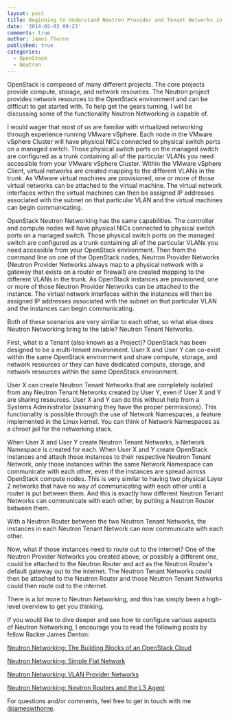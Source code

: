 ```yaml
---
layout: post
title: Beginning to Understand Neutron Provider and Tenant Networks in OpenStack
date: '2014-02-03 09:23'
comments: true
author: James Thorne
published: true
categories:
  - OpenStack
  - Neutron
---
```


OpenStack is composed of many different projects. The core projects 
provide compute, storage, and network resources. The Neutron project 
provides network resources to the OpenStack environment and can be 
difficult to get started with. To help get the gears turning, I will 
be discussing some of the functionality Neutron Networking is capable of.

<!-- more -->

I would wager that most of us are familiar with virtualized networking through
experience running VMware vSphere. Each node in the VMware vSphere Cluster
will have physical NICs connected to physical switch ports on a managed switch.
Those physical switch ports on the managed switch are configured as a trunk
containing all of the particular VLANs you need accessible from your VMware
vSphere Cluster. Within the VMware vSphere Client, virtual networks are
created mapping to the different VLANs in the trunk. As VMware virtual
machines are provisioned, one or more of those virtual networks can be
attached to the virtual machine. The virtual network interfaces within the
virtual machines can then be assigned IP addresses associated with the subnet
on that particular VLAN and the virtual machines can begin communicating.

OpenStack Neutron Networking has the same capabilities. The controller and
compute nodes will have physical NICs connected to physical switch ports on a
managed switch. Those physical switch ports on the managed switch are
configured as a trunk containing all of the particular VLANs you need
accessible from your OpenStack environment. Then from the command line on
one of the OpenStack nodes, Neutron Provider Networks (Neutron Provider
Networks always map to a physical network with a gateway that exists on
a router or firewall) are created mapping to the different VLANs in the trunk.
As OpenStack instances are provisioned, one or more of those Neutron Provider 
Networks can be attached to the instance. The virtual network interfaces within
the instances will then be assigned IP addresses associated with the subnet on
that particular VLAN and the instances can begin communicating.

Both of these scenarios are very similar to each other, so what else does
Neutron Networking bring to the table? Neutron Tenant Networks.

First, what is a Tenant (also known as a Project)? OpenStack has been designed
to be a multi-tenant environment. User X and User Y can co-exist within the
same OpenStack environment and share compute, storage, and network resources
or they can have dedicated compute, storage, and network resources within the
same OpenStack environment.

User X can create Neutron Tenant Networks that are completely isolated from
any Neutron Tenant Networks created by User Y, even if User X and Y are sharing
resources. User X and Y can do this without help from a Systems Administrator
(assuming they have the proper permissions). This functionality is possible
through the use of Network Namespaces, a feature implemented in the Linux
kernel. You can think of Network Namespaces as a chroot jail for the
networking stack.

When User X and User Y create Neutron Tenant Networks, a Network Namespace is
created for each. When User X and Y create OpenStack instances and attach
those instances to their respective Neutron Tenant Network, only those instances
within the same Network Namespace can communicate with each other, even if the
instances are spread across OpenStack compute nodes. This is very similar to
having two physical Layer 2 networks that have no way of communicating with
each other until a router is put between them. And this is exactly how
different Neutron Tenant Networks can communicate with each other, by
putting a Neutron Router between them.

With a Neutron Router between the two Neutron Tenant Networks, the instances
in each Neutron Tenant Network can now communicate with each other.

Now, what if those instances need to route out to the internet? One of the
Neutron Provider Networks you created above, or possibly a different one,
could be attached to the Neutron Router and act as the Neutron Router's
default gateway out to the internet. The Neutron Tenant Networks could then
be attached to the Neutron Router and those Neutron Tenant Networks could
then route out to the internet.

There is a lot more to Neutron Networking, and this has simply been a
high-level overview to get you thinking.

If you would like to dive deeper and see how to configure various aspects of
Neutron Networking, I encourage you to read the following posts by fellow
Racker James Denton:

[Neutron Networking: The Building Blocks of an OpenStack Cloud](http://developer.rackspace.com/blog/neutron-networking-the-building-blocks-of-an-openstack-cloud.html)

[Neutron Networking: Simple Flat Network](http://developer.rackspace.com/blog/neutron-networking-simple-flat-network.html)

[Neutron Networking: VLAN Provider Networks](http://developer.rackspace.com/blog/neutron-networking-vlan-provider-networks.html)

[Neutron Networking: Neutron Routers and the L3 Agent](http://developer.rackspace.com/blog/neutron-networking-l3-agent.html)

For questions and/or comments, feel free to get in touch with me [@jameswthorne](http://twitter.com/jameswthorne).

